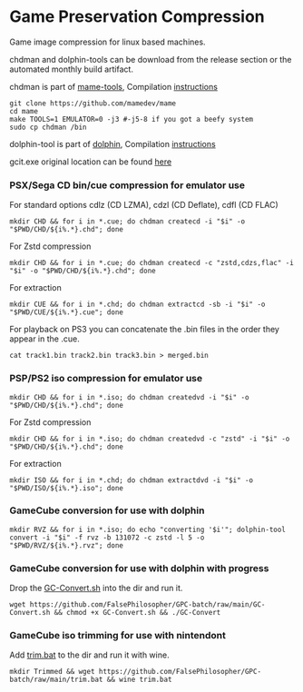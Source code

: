 # Game Preservation Compression
Game image compression for linux based machines.

chdman and dolphin-tools can be download from the release section or the automated monthly build artifact.

chdman is part of [mame-tools](https://github.com/mamedev/mame), Compilation [instructions](https://docs.mamedev.org/initialsetup/compilingmame.html)
```
git clone https://github.com/mamedev/mame
cd mame
make TOOLS=1 EMULATOR=0 -j3 #-j5-8 if you got a beefy system
sudo cp chdman /bin
```

dolphin-tool is part of [dolphin](https://github.com/dolphin-emu/dolphin), Compilation [instructions](https://github.com/dolphin-emu/dolphin/wiki/Building-for-Linux)

gcit.exe original location can be found [here](https://wiibackupmanager.co.uk/index.php?file=gcit_Win32_Build7)

### PSX/Sega CD bin/cue compression for emulator use
For standard options cdlz (CD LZMA), cdzl (CD Deflate), cdfl (CD FLAC)
```
mkdir CHD && for i in *.cue; do chdman createcd -i "$i" -o "$PWD/CHD/${i%.*}.chd"; done
```
For Zstd compression  
```
mkdir CHD && for i in *.cue; do chdman createcd -c "zstd,cdzs,flac" -i "$i" -o "$PWD/CHD/${i%.*}.chd"; done
```
For extraction
```
mkdir CUE && for i in *.chd; do chdman extractcd -sb -i "$i" -o "$PWD/CUE/${i%.*}.cue"; done
```
For playback on PS3 you can concatenate the .bin files in the order they appear in the .cue.
```
cat track1.bin track2.bin track3.bin > merged.bin
```
### PSP/PS2 iso compression for emulator use
```
mkdir CHD && for i in *.iso; do chdman createdvd -i "$i" -o "$PWD/CHD/${i%.*}.chd"; done
```
For Zstd compression
```
mkdir CHD && for i in *.iso; do chdman createdvd -c "zstd" -i "$i" -o "$PWD/CHD/${i%.*}.chd"; done
```
For extraction
```
mkdir ISO && for i in *.chd; do chdman extractdvd -i "$i" -o "$PWD/ISO/${i%.*}.iso"; done
```
### GameCube conversion for use with dolphin
```
mkdir RVZ && for i in *.iso; do echo "converting '$i'"; dolphin-tool convert -i "$i" -f rvz -b 131072 -c zstd -l 5 -o "$PWD/RVZ/${i%.*}.rvz"; done
```
### GameCube conversion for use with dolphin with progress
Drop the [GC-Convert.sh](https://github.com/FalsePhilosopher/GPC-batch/raw/main/GC-Convert.sh) into the dir and run it.
```
wget https://github.com/FalsePhilosopher/GPC-batch/raw/main/GC-Convert.sh && chmod +x GC-Convert.sh && ./GC-Convert
```
### GameCube iso trimming for use with nintendont  
Add [trim.bat](https://github.com/FalsePhilosopher/GPC-batch/raw/main/trim.bat) to the dir and run it with wine.
```
mkdir Trimmed && wget https://github.com/FalsePhilosopher/GPC-batch/raw/main/trim.bat && wine trim.bat
```

